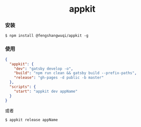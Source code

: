 <h1 align="center">
appkit
</h1>

### 安装

```
$ npm install @fengshangwuqi/appkit -g
```

### 使用

```json
{
  "appkit": {
    "dev": "gatsby develop -o",
    "build": "npm run clean && gatsby build --prefix-paths",
    "release": "gh-pages -d public -b master"
  },
  "scripts": {
    "start": "appkit dev appName"
  }
}
```

或者

```
$ appkit release appName
```
